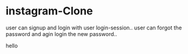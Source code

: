 # instagram-Clone

<!-- user -->
user can signup and login with user login-session..
user can forgot the password and agin login the new password.. 

hello
